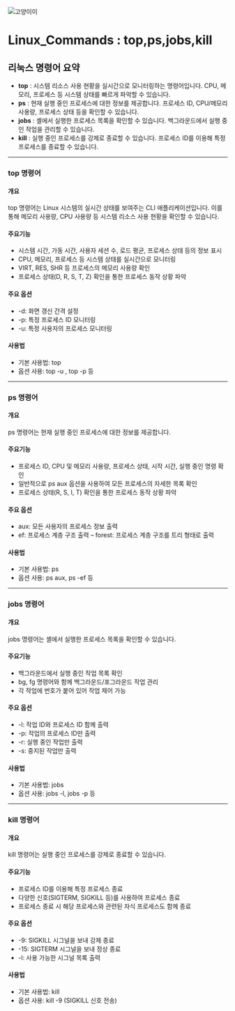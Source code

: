 ![고양이이](./image.png)

# Linux_Commands : top,ps,jobs,kill

## 리눅스 명령어 요약
- **top** : 시스템 리소스 사용 현황을 실시간으로 모니터링하는 명령어입니다. CPU, 메모리, 프로세스 등 시스템 상태를 빠르게 파악할 수 있습니다.
-  **ps** : 현재 실행 중인 프로세스에 대한 정보를 제공합니다. 프로세스 ID, CPU/메모리 사용량, 프로세스 상태 등을 확인할 수 있습니다.
-  **jobs** : 셸에서 실행한 프로세스 목록을 확인할 수 있습니다. 백그라운드에서 실행 중인 작업을 관리할 수 있습니다.
-  **kill** : 실행 중인 프로세스를 강제로 종료할 수 있습니다. 프로세스 ID를 이용해 특정 프로세스를 종료할 수 있습니다.
----
###  top 명령어
#### 개요
top 명령어는 Linux 시스템의 실시간 상태를 보여주는 CLI 애플리케이션입니다. 이를 통해 메모리 사용량, CPU 사용량 등 시스템 리소스 사용 현황을 확인할 수 있습니다. 
#### 주요기능
- 시스템 시간, 가동 시간, 사용자 세션 수, 로드 평균, 프로세스 상태 등의 정보 표시
- CPU, 메모리, 프로세스 등 시스템 상태를 실시간으로 모니터링
- VIRT, RES, SHR 등 프로세스의 메모리 사용량 확인
- 프로세스 상태(D, R, S, T, Z) 확인을 통한 프로세스 동작 상황 파악
#### 주요 옵션
- -d: 화면 갱신 간격 설정
- -p: 특정 프로세스 ID 모니터링
- -u: 특정 사용자의 프로세스 모니터링
#### 사용법
- 기본 사용법: top
- 옵션 사용: top -u <username>, top -p <pid> 등
----
###  ps 명령어
#### 개요
ps 명령어는 현재 실행 중인 프로세스에 대한 정보를 제공합니다.
#### 주요기능
- 프로세스 ID, CPU 및 메모리 사용량, 프로세스 상태, 시작 시간, 실행 중인 명령 확인
- 일반적으로 ps aux 옵션을 사용하여 모든 프로세스의 자세한 목록 확인
- 프로세스 상태(R, S, I, T) 확인을 통한 프로세스 동작 상황 파악
#### 주요 옵션
- aux: 모든 사용자의 프로세스 정보 출력
- ef: 프로세스 계층 구조 출력
– forest: 프로세스 계층 구조를 트리 형태로 출력
#### 사용법
- 기본 사용법: ps
- 옵션 사용: ps aux, ps -ef 등
----
### jobs 명령어
#### 개요
jobs 명령어는 셸에서 실행한 프로세스 목록을 확인할 수 있습니다. 
#### 주요기능
- 백그라운드에서 실행 중인 작업 목록 확인
- bg, fg 명령어와 함께 백그라운드/포그라운드 작업 관리
- 각 작업에 번호가 붙어 있어 작업 제어 가능
#### 주요 옵션
- -l: 작업 ID와 프로세스 ID 함께 출력
- -p: 작업의 프로세스 ID만 출력
- -r: 실행 중인 작업만 출력
- -s: 중지된 작업만 출력
#### 사용법
- 기본 사용법: jobs
- 옵션 사용: jobs -l, jobs -p 등
----
### kill 명령어
#### 개요
kill 명령어는 실행 중인 프로세스를 강제로 종료할 수 있습니다.  
#### 주요기능
- 프로세스 ID를 이용해 특정 프로세스 종료
- 다양한 신호(SIGTERM, SIGKILL 등)를 사용하여 프로세스 종료
- 프로세스 종료 시 해당 프로세스와 관련된 자식 프로세스도 함께 종료
#### 주요 옵션
- -9: SIGKILL 시그널을 보내 강제 종료
- -15: SIGTERM 시그널을 보내 정상 종료
- -l: 사용 가능한 시그널 목록 출력
#### 사용법
- 기본 사용법: kill <pid>
- 옵션 사용: kill -9 <pid> (SIGKILL 신호 전송)
